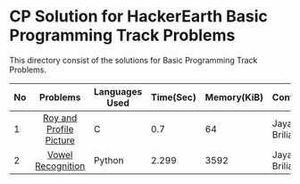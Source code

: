 # CP Solution for HackerEarth Basic Programming Track Problems

This directory consist of the solutions for Basic Programming Track Problems.

|**No**| **Problems**      | **Languages Used** | **Time(Sec)** | **Memory(KiB)** | **Contributor** |
| ---- |:-----------------:| ------------------ | --------- | ---------- | ----------------- |
| 1 | [Roy and Profile Picture](./roy_and_profile_picture.c) | C | 0.7 | 64 | Jayaku Briliantio |
| 2 | [Vowel Recognition](./vowel_recognition.py) | Python | 2.299 | 3592 | Jayaku Briliantio |